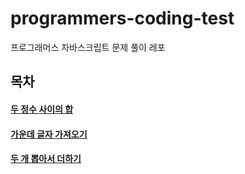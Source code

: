 # programmers-coding-test
프로그래머스 자바스크립트 문제 풀이 레포

## 목차

#### [두 정수 사이의 합](https://sungminim.github.io/programmers-coding-test/level1/level1_1/index.html)  
#### [가운데 글자 가져오기](https://sungminim.github.io/programmers-coding-test/level1/level1_1/index.html)  
#### [두 개 뽑아서 더하기](https://sungminim.github.io/programmers-coding-test/level1/level1_3/index.html)  